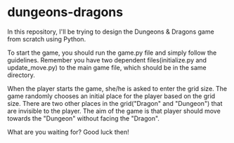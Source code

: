 # dungeons-dragons
In this repository, I'll be trying to design the Dungeons &amp; Dragons game from scratch using Python.

To start the game, you should run the game.py file and simply follow the guidelines.
Remember you have two dependent files(initialize.py and update_move.py) to the main game file, which should be in the same directory.

When the player starts the game, she/he is asked to enter the grid size.
The game randomly chooses an initial place for the player based on the grid size.
There are two other places in the grid("Dragon" and "Dungeon") that are invisible to the player.
The aim of the game is that player should move towards the "Dungeon" without facing the "Dragon".

What are you waiting for?
Good luck then!

